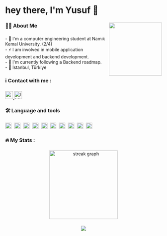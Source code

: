 <h1 align="left">hey there, I'm Yusuf 👋</h1>

###

<img align="right" height="170" src="https://raw.githubusercontent.com/gist/brudnak/6c21505423e4ff089ab704ec79b5a096/raw/b2d3dec32474b2121b179920734b259323a7c250/go.gif"  />

###

<h3 align="left">👩‍💻  About Me</h3>

###

<p align="left">- 🎒 I'm a computer engineering student at Namık Kemal University. (2/4)<br>- ⚡ I am involved in mobile application development and backend development.<br>- 🦿 I'm currently following a Backend roadmap.<br>- 📍  İstanbul, Türkiye</p>

###


<h3 align="left">ℹ️ Contact with me :</h3>

###

<div align="left">
  <a href="mailto:yusuftalhaklc@gmail.com" target="_blank">
    <img src="https://img.shields.io/static/v1?message=Gmail&logo=gmail&label=&color=D14836&logoColor=white&labelColor=&style=for-the-badge" height="25" alt="gmail logo"  />
  </a>
  <a href="https://www.linkedin.com/in/yusuftalhaklc/" target="_blank">
    <img src="https://img.shields.io/static/v1?message=LinkedIn&logo=linkedin&label=&color=0077B5&logoColor=white&labelColor=&style=for-the-badge" height="25" alt="linkedin logo"  />
  </a>
</div>

###

<h3 align="left">🛠 Language and tools</h3>

###

<div align="left">
  <img src="https://img.shields.io/badge/Go-00ADD8?logo=go&logoColor=white&style=for-the-badge" height="20" alt="go logo"  />
  <img width="1" />
  <img src="https://img.shields.io/badge/Python-3776AB?logo=python&logoColor=white&style=for-the-badge" height="20" alt="python logo"  />
  <img width="1" />
  <img src="https://img.shields.io/badge/Kotlin-7F52FF?logo=kotlin&logoColor=white&style=for-the-badge" height="20" alt="kotlin logo"  />
  <img width="1" />
  <img src="https://img.shields.io/badge/Android-3DDC84?logo=android&logoColor=black&style=for-the-badge" height="20" alt="android logo"  />
  <img width="1" />
  <img src="https://img.shields.io/badge/Flutter-02569B?logo=flutter&logoColor=white&style=for-the-badge" height="20" alt="flutter logo"  />
  <img width="1" />
  <img src="https://img.shields.io/badge/FastAPI-009688?logo=fastapi&logoColor=white&style=for-the-badge" height="20" alt="fastapi logo"  />
  <img width="1" />
  <img src="https://img.shields.io/badge/Firebase-FFCA28?logo=firebase&logoColor=black&style=for-the-badge" height="20" alt="firebase logo"  />
  <img width="1" />
  <img src="https://img.shields.io/badge/PostgreSQL-4169E1?logo=postgresql&logoColor=white&style=for-the-badge" height="20" alt="postgresql logo"  />
  <img width="1" />
  <img src="https://img.shields.io/badge/MongoDB-47A248?logo=mongodb&logoColor=white&style=for-the-badge" height="20" alt="mongodb logo"  />
  <img width="1" />
  <img src="https://img.shields.io/badge/Postman-FF6C37?logo=postman&logoColor=black&style=for-the-badge" height="20" alt="postman logo"  />
</div>

###

<h3 align="left">🔥   My Stats :</h3>

###

<div align="center">
  <img src="https://streak-stats.demolab.com?user=yusuftalhaklc&locale=en&mode=daily&theme=dark&hide_border=false&border_radius=5&order=3" height="220" alt="streak graph"  />
</div>

###

<div align="center">
  <img src="https://visitor-badge.laobi.icu/badge?page_id=yusuftalhaklc.yusuftalhaklc&"  />
</div>

